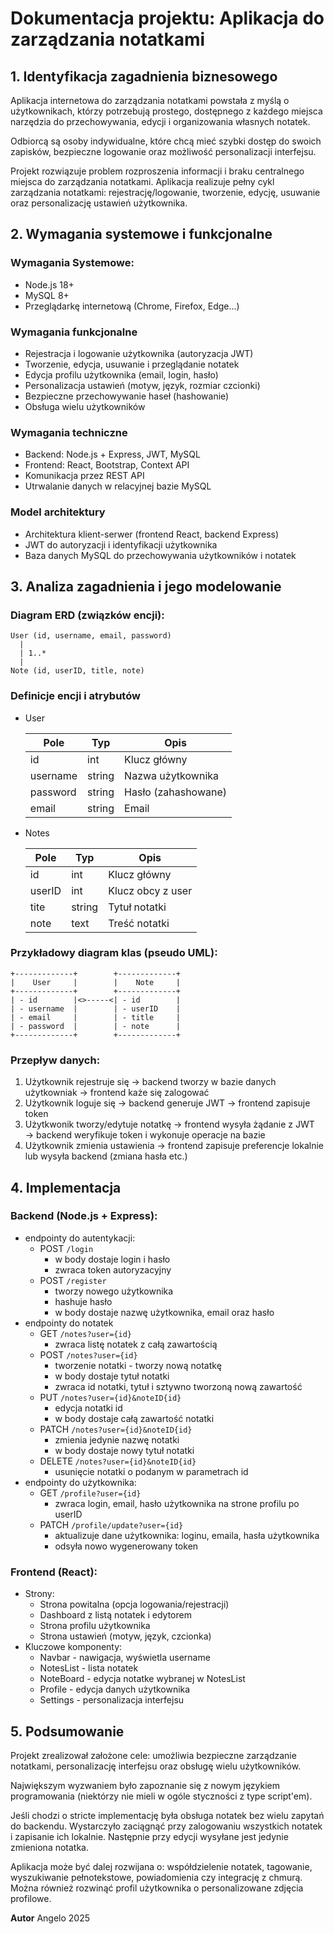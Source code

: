 # Dokumentacja projektu: Aplikacja do zarządzania notatkami

## 1. Identyfikacja zagadnienia biznesowego
Aplikacja internetowa do zarządzania notatkami powstała z myślą o użytkownikach, którzy potrzebują prostego, dostępnego z każdego miejsca narzędzia do przechowywania, edycji i organizowania własnych notatek. 

Odbiorcą są osoby indywidualne, które chcą mieć szybki dostęp do swoich zapisków, bezpieczne logowanie oraz możliwość personalizacji interfejsu. 

Projekt rozwiązuje problem rozproszenia informacji i braku centralnego miejsca do zarządzania notatkami. Aplikacja realizuje pełny cykl zarządzania notatkami: rejestrację/logowanie, tworzenie, edycję, usuwanie oraz personalizację ustawień użytkownika.

## 2. Wymagania systemowe i funkcjonalne
### Wymagania Systemowe:
- Node.js 18+
- MySQL 8+
- Przeglądarkę internetową (Chrome, Firefox, Edge...)

### Wymagania funkcjonalne
- Rejestracja i logowanie użytkownika (autoryzacja JWT)
- Tworzenie, edycja, usuwanie i przeglądanie notatek
- Edycja profilu użytkownika (email, login, hasło)
- Personalizacja ustawień (motyw, język, rozmiar czcionki)
- Bezpieczne przechowywanie haseł (hashowanie)
- Obsługa wielu użytkowników

### Wymagania techniczne
- Backend: Node.js + Express, JWT, MySQL
- Frontend: React, Bootstrap, Context API
- Komunikacja przez REST API
- Utrwalanie danych w relacyjnej bazie MySQL

### Model architektury
- Architektura klient-serwer (frontend React, backend Express)
- JWT do autoryzacji i identyfikacji użytkownika
- Baza danych MySQL do przechowywania użytkowników i notatek

## 3. Analiza zagadnienia i jego modelowanie
### Diagram ERD (związków encji):
```
User (id, username, email, password)
  |
  | 1..*
  |
Note (id, userID, title, note)
```

### Definicje encji i atrybutów
- User

  | Pole      | Typ     | Opis                |
  |-----------|---------|---------------------|
  | id        | int     | Klucz główny        |
  | username  | string  | Nazwa użytkownika   |
  | password  | string  | Hasło (zahashowane) |
  | email     | string  | Email               |

- Notes

  | Pole    | Typ   | Opis              |
  |---------|-------|-------------------|
  | id      | int   | Klucz główny      |
  | userID  | int   | Klucz obcy z user |
  | tite    | string| Tytuł notatki     |
  | note    | text  | Treść notatki     |

### Przykładowy diagram klas (pseudo UML):
```
+-------------+        +-------------+
|    User     |        |    Note     |
+-------------+        +-------------+
| - id        |<>-----<| - id        |
| - username  |        | - userID    |
| - email     |        | - title     |
| - password  |        | - note      |
+-------------+        +-------------+
```

### Przepływ danych:
1. Użytkownik rejestruje się → backend tworzy w bazie danych użytkowniak → frontend każe się zalogować
2. Użytkownik loguje się → backend generuje JWT → frontend zapisuje token
3. Użytkwonik tworzy/edytuje notatkę → frontend wysyła żądanie z JWT → backend weryfikuje token i wykonuje operacje na bazie
4. Użytkownik zmienia ustawienia → frontend zapisuje preferencje lokalnie lub wysyła backend (zmiana hasła etc.)

## 4. Implementacja
### Backend (Node.js + Express):
* endpointy do autentykacji:
  - POST `/login`
    * w body dostaje login i hasło
    * zwraca token autoryzacyjny
  - POST `/register`
    * tworzy nowego użytkownika
    * hashuje hasło
    * w body dostaje nazwę użytkownika, email oraz hasło
* endpointy do notatek
  - GET `/notes?user={id}`
    * zwraca listę notatek z całą zawartością
  - POST `/notes?user={id}`
    * tworzenie notatki - tworzy nową notatkę
    * w body dostaje tytuł notatki
    * zwraca id notatki, tytuł i sztywno tworzoną nową zawartość
  - PUT `/notes?user={id}&noteID{id}`
    * edycja notatki id
    * w body dostaje całą zawartość notatki
  - PATCH `/notes?user={id}&noteID{id}`
    * zmienia jedynie nazwę notatki
    * w body dostaje nowy tytuł notatki
  - DELETE `/notes?user={id}&noteID{id}`
    * usunięcie notatki o podanym w parametrach id
* endpointy do użytkownika:
  - GET `/profile?user={id}`
    * zwraca login, email, hasło użytkownika na strone profilu po userID
  - PATCH `/profile/update?user={id}`
    * aktualizuje dane użytkownika: loginu, emaila, hasła użytkownika 
    * odsyła nowo wygenerowany token

### Frontend (React):
- Strony:
  - Strona powitalna (opcja logowania/rejestracji)
  - Dashboard z listą notatek i edytorem
  - Strona profilu użytkownika
  - Strona ustawień (motyw, język, czcionka)
- Kluczowe komponenty:
  - Navbar - nawigacja, wyświetla username
  - NotesList - lista notatek
  - NoteBoard - edycja notatke wybranej w NotesList
  - Profile - edycja danych użytkownika
  - Settings - personalizacja interfejsu

## 5. Podsumowanie
Projekt zrealizował założone cele: umożliwia bezpieczne zarządzanie notatkami, personalizację interfejsu oraz obsługę wielu użytkowników. 

Największym wyzwaniem było zapoznanie się z nowym językiem programowania (niektórzy nie mieli w ogóle styczności z type script'em). 

Jeśli chodzi o stricte implementację była obsługa notatek bez wielu zapytań do backendu. Wystarczyło zaciągnąć przy zalogowaniu wszystkich notatek i zapisanie ich lokalnie. Następnie przy edycji wysyłane jest jedynie zmieniona notatka.

Aplikacja może być dalej rozwijana o: współdzielenie notatek, tagowanie, wyszukiwanie pełnotekstowe, powiadomienia czy integrację z chmurą. Można również rozwinąć profil użytkownika o personalizowane zdjęcia profilowe.

**Autor**
Angelo
2025
